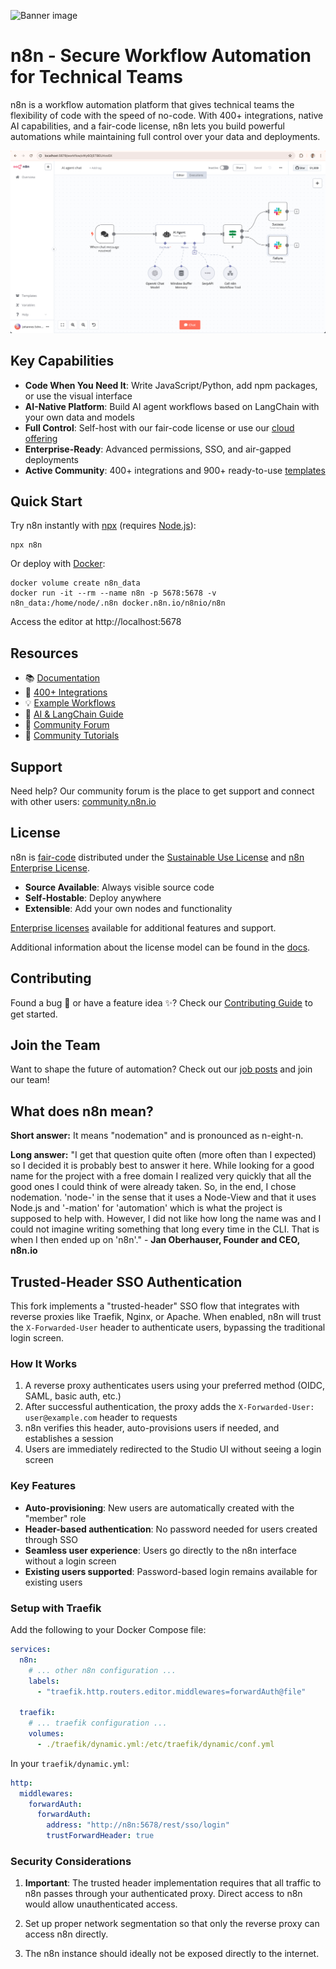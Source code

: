 ![Banner image](https://user-images.githubusercontent.com/10284570/173569848-c624317f-42b1-45a6-ab09-f0ea3c247648.png)

# n8n - Secure Workflow Automation for Technical Teams

n8n is a workflow automation platform that gives technical teams the flexibility of code with the speed of no-code. With 400+ integrations, native AI capabilities, and a fair-code license, n8n lets you build powerful automations while maintaining full control over your data and deployments.

![n8n.io - Screenshot](https://raw.githubusercontent.com/n8n-io/n8n/master/assets/n8n-screenshot-readme.png)

## Key Capabilities

- **Code When You Need It**: Write JavaScript/Python, add npm packages, or use the visual interface
- **AI-Native Platform**: Build AI agent workflows based on LangChain with your own data and models
- **Full Control**: Self-host with our fair-code license or use our [cloud offering](https://app.n8n.cloud/login)
- **Enterprise-Ready**: Advanced permissions, SSO, and air-gapped deployments
- **Active Community**: 400+ integrations and 900+ ready-to-use [templates](https://n8n.io/workflows)

## Quick Start

Try n8n instantly with [npx](https://docs.n8n.io/hosting/installation/npm/) (requires [Node.js](https://nodejs.org/en/)):

```
npx n8n
```

Or deploy with [Docker](https://docs.n8n.io/hosting/installation/docker/):

```
docker volume create n8n_data
docker run -it --rm --name n8n -p 5678:5678 -v n8n_data:/home/node/.n8n docker.n8n.io/n8nio/n8n
```

Access the editor at http://localhost:5678

## Resources

- 📚 [Documentation](https://docs.n8n.io)
- 🔧 [400+ Integrations](https://n8n.io/integrations)
- 💡 [Example Workflows](https://n8n.io/workflows)
- 🤖 [AI & LangChain Guide](https://docs.n8n.io/langchain/)
- 👥 [Community Forum](https://community.n8n.io)
- 📖 [Community Tutorials](https://community.n8n.io/c/tutorials/28)

## Support

Need help? Our community forum is the place to get support and connect with other users:
[community.n8n.io](https://community.n8n.io)

## License

n8n is [fair-code](https://faircode.io) distributed under the [Sustainable Use License](https://github.com/n8n-io/n8n/blob/master/LICENSE.md) and [n8n Enterprise License](https://github.com/n8n-io/n8n/blob/master/LICENSE_EE.md).

- **Source Available**: Always visible source code
- **Self-Hostable**: Deploy anywhere
- **Extensible**: Add your own nodes and functionality

[Enterprise licenses](mailto:license@n8n.io) available for additional features and support.

Additional information about the license model can be found in the [docs](https://docs.n8n.io/reference/license/).

## Contributing

Found a bug 🐛 or have a feature idea ✨? Check our [Contributing Guide](https://github.com/n8n-io/n8n/blob/master/CONTRIBUTING.md) to get started.

## Join the Team

Want to shape the future of automation? Check out our [job posts](https://n8n.io/careers) and join our team!

## What does n8n mean?

**Short answer:** It means "nodemation" and is pronounced as n-eight-n.

**Long answer:** "I get that question quite often (more often than I expected) so I decided it is probably best to answer it here. While looking for a good name for the project with a free domain I realized very quickly that all the good ones I could think of were already taken. So, in the end, I chose nodemation. 'node-' in the sense that it uses a Node-View and that it uses Node.js and '-mation' for 'automation' which is what the project is supposed to help with. However, I did not like how long the name was and I could not imagine writing something that long every time in the CLI. That is when I then ended up on 'n8n'." - **Jan Oberhauser, Founder and CEO, n8n.io**

## Trusted-Header SSO Authentication

This fork implements a "trusted-header" SSO flow that integrates with reverse proxies like Traefik, Nginx, or Apache. When enabled, n8n will trust the `X-Forwarded-User` header to authenticate users, bypassing the traditional login screen.

### How It Works

1. A reverse proxy authenticates users using your preferred method (OIDC, SAML, basic auth, etc.)
2. After successful authentication, the proxy adds the `X-Forwarded-User: user@example.com` header to requests
3. n8n verifies this header, auto-provisions users if needed, and establishes a session
4. Users are immediately redirected to the Studio UI without seeing a login screen

### Key Features

- **Auto-provisioning**: New users are automatically created with the "member" role
- **Header-based authentication**: No password needed for users created through SSO
- **Seamless user experience**: Users go directly to the n8n interface without a login screen
- **Existing users supported**: Password-based login remains available for existing users

### Setup with Traefik

Add the following to your Docker Compose file:

```yaml
services:
  n8n:
    # ... other n8n configuration ...
    labels:
      - "traefik.http.routers.editor.middlewares=forwardAuth@file"

  traefik:
    # ... traefik configuration ...
    volumes:
      - ./traefik/dynamic.yml:/etc/traefik/dynamic/conf.yml
```

In your `traefik/dynamic.yml`:

```yaml
http:
  middlewares:
    forwardAuth:
      forwardAuth:
        address: "http://n8n:5678/rest/sso/login"
        trustForwardHeader: true
```

### Security Considerations

1. **Important**: The trusted header implementation requires that all traffic to n8n passes through your authenticated proxy. Direct access to n8n would allow unauthenticated access.

2. Set up proper network segmentation so that only the reverse proxy can access n8n directly.

3. The n8n instance should ideally not be exposed directly to the internet.
